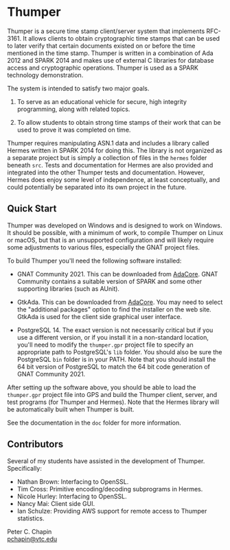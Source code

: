 Thumper
=======

Thumper is a secure time stamp client/server system that implements RFC-3161. It allows clients
to obtain cryptographic time stamps that can be used to later verify that certain documents
existed on or before the time mentioned in the time stamp. Thumper is written in a combination
of Ada 2012 and SPARK 2014 and makes use of external C libraries for database access and
cryptographic operations. Thumper is used as a SPARK technology demonstration.

The system is intended to satisfy two major goals.

1. To serve as an educational vehicle for secure, high integrity programming, along with related
   topics.

2. To allow students to obtain strong time stamps of their work that can be used to prove it was
   completed on time.

Thumper requires manipulating ASN.1 data and includes a library called Hermes written in SPARK
2014 for doing this. The library is not organized as a separate project but is simply a
collection of files in the `hermes` folder beneath `src`. Tests and documentation for Hermes are
also provided and integrated into the other Thumper tests and documentation. However, Hermes
does enjoy some level of independence, at least conceptually, and could potentially be separated
into its own project in the future.

Quick Start
-----------

Thumper was developed on Windows and is designed to work on Windows. It should be possible, with
a minimum of work, to compile Thumper on Linux or macOS, but that is an unsupported
configuration and will likely require some adjustments to various files, especially the GNAT
project files.

To build Thumper you'll need the following software installed:

+ GNAT Community 2021. This can be downloaded from [AdaCore](http://www.adacore.com/community).
  GNAT Community contains a suitable version of SPARK and some other supporting libraries
  (such as AUnit).

+ GtkAda. This can be downloaded from [AdaCore](http://libre.adacore.com/community). You may
  need to select the "additional packages" option to find the installer on the web site. GtkAda
  is used for the client side graphical user interface.

+ PostgreSQL 14. The exact version is not necessarily critical but if you use a different
  version, or if you install it in a non-standard location, you'll need to modify the
  `thumper.gpr` project file to specify an appropriate path to PostgreSQL's `lib` folder. You
  should also be sure the PostgreSQL `bin` folder is in your PATH. Note that you should install
  the 64 bit version of PostgreSQL to match the 64 bit code generation of GNAT Community 2021.

After setting up the software above, you should be able to load the `thumper.gpr` project file
into GPS and build the Thumper client, server, and test programs (for Thumper and Hermes). Note
that the Hermes library will be automatically built when Thumper is built.

See the documentation in the `doc` folder for more information.

Contributors
------------

Several of my students have assisted in the development of Thumper. Specifically:

+ Nathan Brown: Interfacing to OpenSSL.
+ Tim Cross: Primitive encoding/decoding subprograms in Hermes.
+ Nicole Hurley: Interfacing to OpenSSL.
+ Nancy Mai: Client side GUI.
+ Ian Schulze: Providing AWS support for remote access to Thumper statistics.

Peter C. Chapin  
pchapin@vtc.edu
